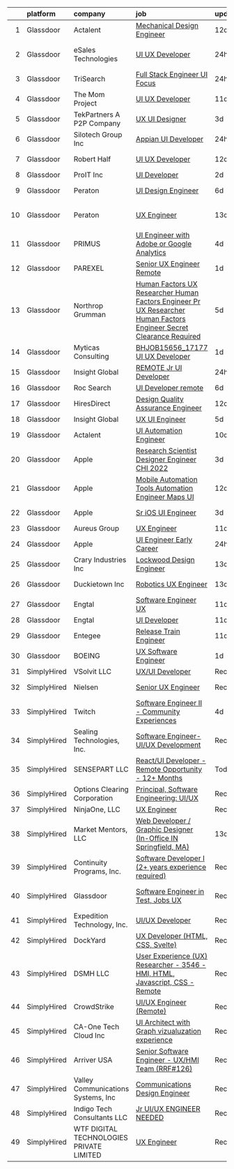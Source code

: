 

|    | platform    | company                                  | job                                                                                                                                                                                                                                                                                                                                                                                                                                                                                                                                                                                                                                                                                                                                                                                                                                                                                                                                                                                                                                                                                                                                                                                                                                                                                                                                                                                                                                                                                                                                                          | update_time   | location                 |
|---:|:------------|:-----------------------------------------|:-------------------------------------------------------------------------------------------------------------------------------------------------------------------------------------------------------------------------------------------------------------------------------------------------------------------------------------------------------------------------------------------------------------------------------------------------------------------------------------------------------------------------------------------------------------------------------------------------------------------------------------------------------------------------------------------------------------------------------------------------------------------------------------------------------------------------------------------------------------------------------------------------------------------------------------------------------------------------------------------------------------------------------------------------------------------------------------------------------------------------------------------------------------------------------------------------------------------------------------------------------------------------------------------------------------------------------------------------------------------------------------------------------------------------------------------------------------------------------------------------------------------------------------------------------------|:--------------|:-------------------------|
|  1 | Glassdoor   | Actalent                                 | [Mechanical Design Engineer](https://www.glassdoor.com/partner/jobListing.htm?pos=115&ao=1110586&s=58&guid=000001813ceebae182552dcd31e56274&src=GD_JOB_AD&t=SR&vt=w&ea=1&cs=1_8f49d00b&cb=1654584687738&jobListingId=1007893278597&cpc=6FC5BA77C9A4CD78&jrtk=3-0-1g4uetep53c4t001-1g4uetepihaq4800-3f10e77be3902be3--6NYlbfkN0ChYVx_I3yfZ_JDY3EFoivtqvi_stwnZ_kRt8Dowt_l_d1ydueao4NE-oUleRJ4yhip-w0ks0ZUhZrsvePsfCOh4CZeP65SiQueu1TEU1o0TmFGrH4_rlG5p_n1r_Y1IPkrBJ5Y2j4fzzBYuQGLDJQeo34j64GhkFql2GwYndhWhk57sGnvFAajH3BdGkX0iq0HzasO4fIXsiVwF9L3g5Sag-t-WQOK5bmNfp6GlxA5At8_0IxgCi_1v9HjpGnxBfkFd-960CqVItZo3ftNH41IYz068C3AyfDv0dwy2mKg23DKoEJ_o6zznJnqXdORxuy_QuZRbAPImT3gi7bNIYn4dbY4eWm3Pdlm6BWG_Kn0eU7jsy_tcA7HAVxpdeAWO1kDZzTusnBfrQ6tHJ7EFJ2G0ghYPAc2FH73RV4S2U68LusVJXRu5GiP2S5Kxj8PLnhSR-gWi9-WHQqGGb1FgMJahUaAZNZQCR8Q0e-FUhj4opa3DpzyFjpSZxqOw-X3MXAGb4MBaxLmTeauA98e81Fu9WfcU__g-iGkypmLpQhm7d0ClCcShlP86rgwpkRbUmbtZ7dl1XxLBzM6cS_03Lu02rzXZwl6sSqTDIEG8gxMkDRXwT7iMhLwPhHgjvrNZT02piOy6AalIByoWNnj8BuLpfnidEXFQXHsuYB-3GcgIn0sflphZ58imys1KJx2Wt2LDlJrrk1OhWmg4DOIIDgu_F_I1M3BY8bSxrpaZWhfaqZjOVeAZ_nUjK-JRzvAssjnMuX8nnC8sKYBVoqvWr3v6OcSxxkckxcp3s3pngPBffdJrxm6tEKPVfdnfpql1bFMe23zdPy-aYKZRCjpx6jSJMFGAuEKYuZfkkEIKXOJ5dxx6Dt59jlfmOEcC-DYKMF-Stnwi1DkwNbl90ta4E6gJQqAVg7c_hECyzNfuXJ8OOoxv6wD7e8mgA9HknvjB0CJigHVAGG5ZMPyMGb06c676PeOPcMklUc%3D)                                                                                                                                                                                          | 12d           | Arvada, CO               |
|  2 | Glassdoor   | eSales Technologies                      | [UI   UX Developer](https://www.glassdoor.com/partner/jobListing.htm?pos=126&ao=1136043&s=58&guid=000001813ceebae182552dcd31e56274&src=GD_JOB_AD&t=SR&vt=w&cs=1_4c957ec1&cb=1654584687740&jobListingId=1007921078443&jrtk=3-0-1g4uetep53c4t001-1g4uetepihaq4800-199e148b2b22089e-)                                                                                                                                                                                                                                                                                                                                                                                                                                                                                                                                                                                                                                                                                                                                                                                                                                                                                                                                                                                                                                                                                                                                                                                                                                                                           | 24h           | West Babylon, NY         |
|  3 | Glassdoor   | TriSearch                                | [Full Stack Engineer UI Focus](https://www.glassdoor.com/partner/jobListing.htm?pos=117&ao=1110586&s=58&guid=000001813ceebae182552dcd31e56274&src=GD_JOB_AD&t=SR&vt=w&ea=1&cs=1_05de4006&cb=1654584687739&jobListingId=1007920946132&cpc=B076152010A3B66C&jrtk=3-0-1g4uetep53c4t001-1g4uetepihaq4800-08ab6f65b9edd5e1--6NYlbfkN0DJ41dufiW9-_d3VmOZHcpuez4e0Bu4X9T9KlT8_BkKDTCpIQbqk84Vut8YIlTyJcO8Cmwm7bSDlcUohn_HUGxm78kTuw6Mgcf4GibuEiEbg-v6XGgkcZU3dsQm0N1Tn5_MZ-Zgg35P18-ZIOoDr16b1NweHI1J4e-qzJckstFdHns32_8iyphje82oNka7-M6N6_W4ToFxIE4VdZrwl3R29DVY488gRHxJN4tMtBEndr1f7gG_H40JaJcO0XZizFybHrKXT9KOrKWqs1S3cs_XnnNZTk4ULJD9slGStgr5JgRYegpH8CLdxC73diltUUhBWaGyqpbo21HmfgwW9ttoYPhZnQyMC6-E7mtOw9vYB7dEg0QQOT47SBEeVx5bsiRP_X4tYCJG2YJFN8InnmtTZRIMvqy-SB5pLaA13Fm7x_IoeP8Z_AieJU960nF2FvaaYsVgyWEJr1owWo0diYnRXUohGvmF8RxTM4ES1DN7E97yTM87Bl1KQDuIDASZSJf6kDB5h0ibu1lHLi6_Suap)                                                                                                                                                                                                                                                                                                                                                                                                                                                                                                                                                                                                                                                                      | 24h           | Denver, CO               |
|  4 | Glassdoor   | The Mom Project                          | [UI UX Developer](https://www.glassdoor.com/partner/jobListing.htm?pos=121&ao=1110586&s=58&guid=000001813ceebae182552dcd31e56274&src=GD_JOB_AD&t=SR&vt=w&cs=1_4126abe3&cb=1654584687739&jobListingId=1007896400746&cpc=C4A69CCDBB3B9599&jrtk=3-0-1g4uetep53c4t001-1g4uetepihaq4800-11338660236dc7e5--6NYlbfkN0BDp_epf89aHDQhKpPegNJQ_ldQpEFZQsM9OcONMGxWx6pU56EKHF58QjVdAUvn2gU_Aj6odxKroJTXHQxb97KH7onjt_WMSCm8TWkvBYGXbyKwjKosRWFNe_YSlC9dY90370d8TJA6vOYh8p1K9ASuqmO8XaeRIHVJeaFeWXCNqsWLa9ng02GeNdm2QEFVn9U1CAZzgtS1dM2QV7Xf9kyHFGnF0i9f8B5cNrpL_-aA5xU89UXWIfQkttKVzERoq4KWUd7xoB7yI2Lkoje1N3MqujH6OgWNLCDle5TKyosXUocJ3Uj00CBa4oI720nkou1IOUyI4oRuPcNQVqzQBVm4N0zkywlF7rme7wQc0I-FQj29ZAL4nLDnsyfQDOEpCnGxAxu0YY1ccHM8W8d2UCMD-FFzut-vK_MXpVoZ7J2FifXhys1GMHK2qwU0jCsnKMYn50JmgNVjHRxCyGbn-wOTOa6Z7HgA_pIcSQLuTNgAukCc8nVnW_leAo2Br97xnYAEGCb_Oj_cvJffoSxFhjCXjZNhUaeksOGM_3PdjgawaG8My_eudCZ9p4w4Vc_Ca5l6-HWTa63Szg%3D%3D)                                                                                                                                                                                                                                                                                                                                                                                                                                                                                                                                                                                                                            | 11d           | Remote                   |
|  5 | Glassdoor   | TekPartners  A P2P Company               | [UX UI Designer](https://www.glassdoor.com/partner/jobListing.htm?pos=109&ao=1110586&s=58&guid=000001813ceebae182552dcd31e56274&src=GD_JOB_AD&t=SR&vt=w&cs=1_263bab2f&cb=1654584687735&jobListingId=1007917387345&cpc=7AD1D84939BBEEF3&jrtk=3-0-1g4uetep53c4t001-1g4uetepihaq4800-5900d4b2a45e79d8--6NYlbfkN0CHpOIvs3qZo8sagDiUAvu-_P6y0GixwKP-GGMf9GPFgSJVyD2MhSflgp2YKPjroEHugL0ANVkUiQgqoEF5-FFLUFQT8EqKeA69jM5czud--cfETZ2KhmwfdDuCSW98qTv4X_SZAvTrC6o-xZUA1cJZslds-olGqH3W2sgENjSW6Ycx8QfNjCawh1zahOzLyToWDbvB0cbJguiz5Da-Toc1VTNyp9fByntHg8awrlStJJjAMBm6dlrU9VsinoquwkX23_tSyFEW1gyG8SqbWHdoII3NnI2XUKzo026HhB4ZP3NQAeBpovkr5M1qkEhLT07xZtAoA5PfdCDbmB9mE-NTTJdsUbNYNn2U_elaIyqHojkizduh3naPLiLFOm9THbMDvjedzuS-IMJABEL1jX8YdKqEmhZLE7QUdApD-aVPpfZXrqD0xm6t4wzBxQHm-W872qNymD7nHtIVcenzqhafeFy99PRhkB63XyIJ41M9QscivP0SrhB8qzJWye2WVL-EKWLfb4LBAjiej6mqA6kj55XfFSVA-jDYepbyGQFh_aleDjjh8uwyll8dFMGQkGi0O_XMbQfF1ud4rnPt8Tz9xipQnTmbbYYEjvN7hFIlp0UfMV9MO3DwgC5br1bTR0rDTcAK2A70FuHtccEytJPKn-70_Y91Is7wi3e-zaNDj9JQrWLnfSv_TuvUm6RmJnt4XnRzdBs7RpE_AYE8eD1J-zKLQHTL0NdexBWNVSH16gsGOGajvve7FWrTyu47BZd6Nf6WO0x85tPMOCWD97wsL_Wy4L5y4tSiAHK07kFcE4vTsMdZuhU8qtYN_9HvTxPdEe09HaNZOenm7jnWi_WWkJWCujSV1nEj3J8OghI58EfoDN6MgS73)                                                                                                                                                                                                                                                                                                                         | 3d            | Remote                   |
|  6 | Glassdoor   | Silotech Group  Inc                      | [Appian UI Developer](https://www.glassdoor.com/partner/jobListing.htm?pos=120&ao=1110586&s=58&guid=000001813ceebae182552dcd31e56274&src=GD_JOB_AD&t=SR&vt=w&ea=1&cs=1_7630e613&cb=1654584687739&jobListingId=1007920628483&cpc=C4A69CCDBB3B9599&jrtk=3-0-1g4uetep53c4t001-1g4uetepihaq4800-12138910fe228769--6NYlbfkN0DET-HbMCUEzyKVncAjqPxh0qz--CgcFJRZoUTX7vJyDjIGmNAhoTzeKj--rNH7QUmSGFTCoduuKi_aghexpJMy93hviTTjdVKqD7J62C98FwmvJkCAsgxBIp3mUYQBcOuVaYON6Kxb6PJOvSzBo_9MLn8WxLHQ2eWpdPlojhTruShhWR7h90edZK6s_ZdkvJfOPmM9XCE-_K59tjEkHUK8ngUhOyQPHaU63wvVy2hOT98i0ApDMI_aazPPpUHd44m92YITcEGGRGY4S9MU7TU4bPyamP_9PrQm9kYsOVrH7SPwRhJ4aOI6VaUp_bzZuBzMthl7dymlkkgsohivTViAyyDZepT7JYlCpRz4pN5gxEqkXM8Wczq3Iq9hLermP2aFN7PD0vx1jP84HI73m0me3tgJ5M265pBq65Rh8UVDl09ds6fawk7M7jn4HsGw47s0twX0C3RyxEuIwNKWtNiK7v2GvYvnN8dKMVxp5gDrpY1SpiW10NFJ7KvRDV3KbmH16GAHDVhWNw%3D%3D)                                                                                                                                                                                                                                                                                                                                                                                                                                                                                                                                                                                                                                                                                   | 24h           | Remote                   |
|  7 | Glassdoor   | Robert Half                              | [UI UX Developer](https://www.glassdoor.com/partner/jobListing.htm?pos=114&ao=1110586&s=58&guid=000001813ceebae182552dcd31e56274&src=GD_JOB_AD&t=SR&vt=w&ea=1&cs=1_800cc9f2&cb=1654584687738&jobListingId=1007892664585&cpc=1CBFC3E34E2A31FF&jrtk=3-0-1g4uetep53c4t001-1g4uetepihaq4800-1b4c906938126c54--6NYlbfkN0CpzDdaQkua3np5pkmj49lKioZwmwxQ-yx5plwbYmV_Myd9UjLXQ329EA9Fdv3ho_O8BjUz6LQzIeIJUtIjZSvFXuo5zEbH1Pg3RN6v_s9ofXxvBlsTRsm32tw5ldt7MR0vLevXn0XnUxBdopqEeC6cntFuzYOm_Fas-lUHhCdTg9mYIyfIHQNS7kjKGHCdEQMhsfHNHUqmqqHDI8Nk2kp6WAnrJJkjZBXOPXT2zRBskJ9LxY-NCpdkwoQA89vm1El6a__u1LIufxidM7Y05duA_s3bACfJV-446ZCuzczWAxxdujtzhp8MuTz0HsybyflMMAcTMqhTARdk8CC_foji4DOeJKZSSUb3L560hui7CLq1093QAwvErvd___7tUzq-tZ-Z0fP8ocqN3_rYJXS_9RvTdAFe7saLk731Rz1L-Y8i-mhQR4rzkiu5aMHKsRSVXJ__3TVxqc-ycpQX-tuHZnOCt0AH5YSTYL8GWVNRqY7mekbEQpTOEVzv4xp8o7Z4aqf3sfGKZj7oAwt_EmKqmTXDM9qwdXE25VgUcW-kim8dF42rmcaE)                                                                                                                                                                                                                                                                                                                                                                                                                                                                                                                                                                                                                                                   | 12d           | Palm Harbor, FL          |
|  8 | Glassdoor   | ProIT Inc                                | [UI Developer](https://www.glassdoor.com/partner/jobListing.htm?pos=124&ao=1110586&s=58&guid=000001813ceebae182552dcd31e56274&src=GD_JOB_AD&t=SR&vt=w&ea=1&cs=1_b7af0e83&cb=1654584687740&jobListingId=1007918180912&cpc=3BA4CE39D5B5DEF5&jrtk=3-0-1g4uetep53c4t001-1g4uetepihaq4800-42e4d80b509b72e2--6NYlbfkN0Dvvu0k5orVndX-pVX5gIAbfUD850mwj9cGy3MpbCSoBF1xFN5CVVdw9ptRQJVgDZTW_iI4auu_weK976ku_6f9CiBqhQo-yIqDRCRPwh6edcTtCOKp_SMtLEaize-BmsN8XlpwHywAC-EXJ8mf9NKjUCmzuHDfl5IBf0zLNOnT7Il5u_IvGbokS93wmAP1fL8309iDsJRrx3BTc5euE_S9oQA0VdUBpdNYNSmZXXfXukORws2k8h4REDnb5vVE-obiF5Hs22uwJDA9EXVLAZOHNGN16R-4PrLrl1n_Om3vr8vy0WPGMQsHGA1VmY_ZtBEGYqrzyByaBOj_aQdCBpIYQWmwgV2ew8KZuIQz9uADGzGKy1QRU-a9YBNmmgzMcfdgEj1yCAJ9eJa0mS23xulke0FG6mE6HJAr6LsTC7108hRAZYypk05Ih1rRGomw2vEG4Q6TnUVK9xGUQuT0ZNLLnOqkI-QTrj6jAbgFGPt9I8Vy1DxUqDsG)                                                                                                                                                                                                                                                                                                                                                                                                                                                                                                                                                                                                                                                                                                                      | 2d            | Remote                   |
|  9 | Glassdoor   | Peraton                                  | [UI Design Engineer](https://www.glassdoor.com/partner/jobListing.htm?pos=108&ao=1110586&s=58&guid=000001813ceebae182552dcd31e56274&src=GD_JOB_AD&t=SR&vt=w&cs=1_f7a10954&cb=1654584687735&jobListingId=1007908040616&cpc=217C45A42544DB93&jrtk=3-0-1g4uetep53c4t001-1g4uetepihaq4800-58ef5cf6f669573b--6NYlbfkN0Cx7R8OmodZU4Ze4hnUhR0Myw3_voyDLMHXumN7ynSuTrXceT3foN28OOGtcbbQ_74VxahBkURUwvgY0T_lQpTHmbZdizHVjKpUxQ5PlxHa4G5W4py6IGwGXdeUIhYylfc0l_WqmsBf0ytiEd9rWpIkcqibTjicyOKG0by4Qwrgu4Jmg_wWVCD2Tdq9cq9ZREu0TzzzPmhurkCS90soJzZey_VqoQTpUxdmY8KUW763spr9kKBDWGrZNOMBylRHtiIoF1RE0piCDBqO4JFpiQSWagKJmuxmaVVAV_XXhoeLR-0lQ44mZGKqWKtJParR82L-C47PaBVh_b8Ct7Xet2Db84uA-6K93mM925aya5xeYBqnTBNuGPG-1ec-Ok2_X-lKydFbvcOomIEwUUtg471a6uPvef_Ltr7-XzXA5_1seoreAQOY1-gjkbc8JcQQafNHmFE6bGddWu6DtaHgn7Vuf3R30S3IBXrT2s2aYrFqDhb3pHumMJ_rBfDRbA5xOkhycAaNARnh1F47tp1iVpT6QhX7-5FOrmRRqZpuvqvPKfiynMQKwUU90olWJlsefFQyPz5I7wxkWV4HkeRel2ouz8AIL7Fn_iy4Nj6x-gHrLQpAmMRgU3dfIIff_lEkGSpuS6QqWEo0l9lFQriTyYd-bbGFdJlONN78VkLI4qUrJu3AyQnGZ1nXJdpUSibSQJ5dYrxCJs2bSp4SSzxtj3qop-UXIoCgoAYSdoTzv4_Nds2xhUsYzANkrgf9LQzxiYQcFdhemjCxm22Dt6Ot93j0uTmaHqLXohACUqlG2YtnYJZjGbI5crlthKPwB4dmG6H6Xjp9vO5ShoqHK1MKkYT6lL7T1NFrMbzq-sSYSEU-dc-F0mK56OZfwVow2Pi0m3tbWhJWErFAEuLXi5GsRyaARpKIUq6EJZMFpCnG2SSzVnkmi53bjhls8mVulpMn7xtEbflH_YeFM1p38yZZ2DTU9gMptaN2QZTdvrmNyZ32ffWuGiBhQydGdriDzDJuKUd2VDG6BYPls2VFNCPbn2OrHAlZjoedqT-OHH12wAIfmVHiCVWxEeRl5NdwrSQ3-Cn7O1d9q8pstklODnP5tAjGlRbqJ2NjzuY%3D)                                                                       | 6d            | Chantilly, VA            |
| 10 | Glassdoor   | Peraton                                  | [UX Engineer](https://www.glassdoor.com/partner/jobListing.htm?pos=105&ao=1110586&s=58&guid=000001813ceebae182552dcd31e56274&src=GD_JOB_AD&t=SR&vt=w&cs=1_6f0dd4af&cb=1654584687734&jobListingId=1007890723393&cpc=42BEC95245890617&jrtk=3-0-1g4uetep53c4t001-1g4uetepihaq4800-23fcaba030f77565--6NYlbfkN0Cx7R8OmodZU4Ze4hnUhR0Myw3_voyDLMHXumN7ynSuTrXceT3foN28OOGtcbbQ_74ODhSfwXe6eH8GXX8rjNUYwgZ3QRaaGDM5nf6nZyZ3rrjCJQnF26jD05UVtNang_5WhAO3rejQu_9OJDC0vWifnHP3NKTC_4uZ0BgB4JVHyITwfGRUUQGeAEnY8f1UxpsAVRq3gUs0hj9Vx2mRfBvtrV67CXaz6HbwSMEWfN0QIOB40uJyY_H8hRAuu28ab2E9kZgTRFNrzFvoyynLfN2rfsT86cp8aNb6WOK0F6jTZWhlhYfozq7ovYnDKdbdQnIpzHxXg0d64jla5-NROQzjJwUNmDWGDCKlAi8Q5TXMTM0UuIivky8nzR0XUi9ZLymjuKUNlBFdGFON4w-tLyGfSJ04tdiSJjybAfoe265j9nPK40zM8M0YK068kAGAvYAUN1QbkUATicMfAVbAYRQ_L3Uh1mr3tN-u2fE93SeZWlZgcbzaT1BlHT7bRmj8s6_7YA_1qdc-34GyRVo-3FqTlpX1q8vev33lW88yLM-QKSvO2HV2lnysanyhokqiL3pm94CG4nnQMOqVgyT4K7LBte6KUcuvdEP6--ZsbxHffCLqvrNCfX_51fk5Yie5KI7Y-e_7nQoH6-JsgYKUO72fVF5DZCW3Df5jyIN0_1Wb001agB7YtthjZOOt0h8L66ZeCpVFmRcFoS0ZjdCCPtjmBKdej_eYod2hJOwPwTsuOaBejR4tEWUpOTYPO6Afgwc4iL0CDCKmMW-NBU54iuhbawUV8Kpd5EhgLBJUMET1cXxaWXvQ5BvwWG_ejroNbsg7y_eMZOH4hn8fVOBBAM57D1l6lQdMLuTTtj5R2apU_FnEem5QpLn4sxS7UuHJQV3KVEA2poN6bVbUJWkY5XiUQZadcCMiiy2xT3Yf0E7LAis8h90F1Ds6K-Q0jSzxdLwiBAZ0xIkQFVPPn4Uk_-6nDP2NOsEZCwTcQM-bGB6pBpokNFXYg2nhSeevQzLlRvENK67vymXGyAr_f-i44glxnndzKfWh_b0_JSHUX49ADPxzizYdttryVqpfBEv3ocaiE1aDZnfrx96e4BoIRqDs)                                                                                            | 13d           | Annapolis Junction, MD   |
| 11 | Glassdoor   | PRIMUS                                   | [UI Engineer with Adobe or Google Analytics](https://www.glassdoor.com/partner/jobListing.htm?pos=130&ao=1136043&s=58&guid=000001813ceebae182552dcd31e56274&src=GD_JOB_AD&t=SR&vt=w&ea=1&cs=1_f20ea770&cb=1654584687740&jobListingId=1007914371870&jrtk=3-0-1g4uetep53c4t001-1g4uetepihaq4800-8529e7195e20ecad-)                                                                                                                                                                                                                                                                                                                                                                                                                                                                                                                                                                                                                                                                                                                                                                                                                                                                                                                                                                                                                                                                                                                                                                                                                                             | 4d            | Remote                   |
| 12 | Glassdoor   | PAREXEL                                  | [Senior UX Engineer   Remote](https://www.glassdoor.com/partner/jobListing.htm?pos=106&ao=1110586&s=58&guid=000001813ceebae182552dcd31e56274&src=GD_JOB_AD&t=SR&vt=w&cs=1_14f152ae&cb=1654584687735&jobListingId=1007919465971&cpc=F17331D9BECC482A&jrtk=3-0-1g4uetep53c4t001-1g4uetepihaq4800-bf9cb39916a62a7d--6NYlbfkN0Awiy0szp24tPN-CLKKoEcPPgeke7kxOMr2z-MVaD2GkpP576WiTWgsdVyZZB-hBKl_CQ5PbH4alTW_AC2y-rKGYvPB3atxPvnIgsrus5GBzav-ylRgoTBCpkrtgY9r6JtSe6kBfpOAzI7qftVVW0aUVcsm38aoKNyGsEhNRUeeJDdsfgB-_CopPTW574Z7lETc5hiyMjBqwGiPdguAoITZQohED9s5IlF1kXp_xXN1fcgm-XNOgHfK0JUdn0odEBsVYS-SFRRFZZKd6TUGygvfmz86o1RamoLXyTgmibu4BMkFSZDg0dUip3FvhyXzvDLc2cKYHMnG3M_f9nUQbbxVFqBOO015DlB6yc2ye_JCP_lNX9rkihZ45R_p_RssAounPTu_Jd0TCwi5FL04WBQHnXAYn87FPA35nxvIcwTnGVF5qkA3v6Iz)                                                                                                                                                                                                                                                                                                                                                                                                                                                                                                                                                                                                                                                                                                                                                                            | 1d            | Chugiak, AK              |
| 13 | Glassdoor   | Northrop Grumman                         | [Human Factors UX Researcher Human Factors Engineer Pr  UX Researcher  Human Factors Engineer   Secret Clearance Required](https://www.glassdoor.com/partner/jobListing.htm?pos=102&ao=1110586&s=58&guid=000001813ceebae182552dcd31e56274&src=GD_JOB_AD&t=SR&vt=w&cs=1_27048260&cb=1654584687734&jobListingId=1007910459379&cpc=663B5FE45D73772E&jrtk=3-0-1g4uetep53c4t001-1g4uetepihaq4800-fb156862a9ddd014--6NYlbfkN0DPf8Tf_oakpB62WadId2dzQiWExtALTi0lpCM--zHBL1trAzPQuAwgyDf_-NiZch3m1iJi7LpIygOMpLvRxCFjoKaVcCcDDTQj2gWHZHRFIMfPwGnzTYIC2nknnCN-0BMrUsbz-8PyB9AUJLFDHGE81iP5Umhi1OjcsuBjGaU2WHckf6niFYrVLNkWPP5_kdlieWVk7-AnwGW0HGK__eovtsuzIiMqe1weiVbftrDb_FLwtcQA5uSmEW4z7D6EQvT6YRtzpFDL1NkGlGJlnBCUoGIg8lDrb4Qk67iSB3f-EPZr_Q9GbDUcNAE7GwNzyTHhhLY5Ng7-wj7ADtjjKK_BYjh2xbu9PehRYlbcrJeTtJknEcFxifQWtQ8hnHZCngZYG1imlDu-rkVkgyPyS652i6d_-kZY2DwaIOioAye5HSdqhqudJQs6cHo1cDh7JDpVdb5t_SbFlxurI3N5deGqbd2kLKuSqf95KDunZv_XBea5lnIGbDwqXw3dkZZs5qw5T8527ot98_jArNIoCDWPfalR9JbmrIxFnyj4Fw-Lbo3MSuuq0kRMezA4HLIeMYDqgNYpDasCpN_I78Gto9xSfJ0_tu1gmfeUgnUoArDSnBKRALkSIPXr8w-_MfqifKpR272yrMvqTK0HGD8Foy1MZlANaoCD2Ni0MSqlcHkV1OYIDrK1mWiW9b_BwOTOvb8xQeTJqeAWHByPshAg_LenMdzE2aNzy389ImWSurwA-oIHMPJUcsGyUBQgVoECMeYAR92Oyd0aaEi5FA7EUrCis1DuSaVXPB9Takih0EW_Y9dp5y8kr_EZ8aYoo1lnl1OpBPKzL0pPHxER-gfWi7He97jVcbXGVOglNMq7gwkiHVEpggGq5UKGcvDI0VqeFhfJLZVuZU1tOeHLExq99fs4XDBa9IocFLp4ElJenhnUbBSaydkcrFKP1ziZMSaag0Lnp8_jK0WojIaAMgLutKPRhEfVq3a2V7pTpR8c1aE399HESdt44BeSuYdgghM11bzYrDtZ6GvJHhpEMkA2qPACpP1P19lP7Mb9JP4-9CNpfgEuxq_Ik9x0yNvT2xOo6zU%3D) | 5d            | Colorado Springs, CO     |
| 14 | Glassdoor   | Myticas Consulting                       | [BHJOB15656_17177   UI   UX Developer](https://www.glassdoor.com/partner/jobListing.htm?pos=127&ao=1136043&s=58&guid=000001813ceebae182552dcd31e56274&src=GD_JOB_AD&t=SR&vt=w&cs=1_8ec550ce&cb=1654584687740&jobListingId=1007919882422&jrtk=3-0-1g4uetep53c4t001-1g4uetepihaq4800-c536b76d14b8d8d9-)                                                                                                                                                                                                                                                                                                                                                                                                                                                                                                                                                                                                                                                                                                                                                                                                                                                                                                                                                                                                                                                                                                                                                                                                                                                        | 1d            | Illinois                 |
| 15 | Glassdoor   | Insight Global                           | [REMOTE Jr  UI Developer](https://www.glassdoor.com/partner/jobListing.htm?pos=119&ao=1110586&s=58&guid=000001813ceebae182552dcd31e56274&src=GD_JOB_AD&t=SR&vt=w&cs=1_557bcddf&cb=1654584687739&jobListingId=1007921982476&cpc=FA84DF7EA1EC2398&jrtk=3-0-1g4uetep53c4t001-1g4uetepihaq4800-eea82c709fee7a8f--6NYlbfkN0BKkHZu3wF05EeDimN_p6sYpKCMArvwa95YdH7UpkaBCqc7l59ErwqcBcgQZCUm6hizlGDZogJ6-Q-ZqzlmmXqPbRAxkHe8dYxceM7XLH3fJlC_23ii710Acxjojop-D83v7I3bPpYOHWXRD6Ztx2ERo5gUX5GYzaBndjxRiBbXPSAPV3MWFni4a9moQaU0SP5IrX7kz4cEmrsKZ5Jw5AK6RvoLF6hyOc9khLiByC4iMK9--5gQJrmOlzS_d5o5eYdvuSLqYOCWHf78Ck8wtRXpKTEBbU-WYy_QRI_OWZft-JjJn2bo2SnUQPt67t5le8RIjFC66Fw__dRgnCQhKf96V9buTGYiQvX8-5S_Ns1eRqd-cymMfMGTQw-ysLmRvb7j1mcPz4C4nCH9M-D2qFLZTEfe7mtOD8sekVxo1cgTAm2KtY-BWvoFckqjsWaPjjfjf0QLnxV1DF3MT9CvsNSo_Cu4_W7Md1VIrGBGaewhdudLfn6ZNDzX)                                                                                                                                                                                                                                                                                                                                                                                                                                                                                                                                                                                                                                                                                                                | 24h           | Alexandria, VA           |
| 16 | Glassdoor   | Roc Search                               | [UI Developer  remote ](https://www.glassdoor.com/partner/jobListing.htm?pos=122&ao=1110586&s=58&guid=000001813ceebae182552dcd31e56274&src=GD_JOB_AD&t=SR&vt=w&ea=1&cs=1_1b28e6ff&cb=1654584687740&jobListingId=1007906412335&cpc=8795CF9063CD573D&jrtk=3-0-1g4uetep53c4t001-1g4uetepihaq4800-185c15a5600931cb--6NYlbfkN0CMHfdvImXyhvk82aHanYmk_omNMXOkHedsHncAw9pogZQ8McdVG3ZgtV6D129IFYgFvUfXVCOTcrp9FaRI6TptE167UXEGm9zF7tnfEMB6h9_5TeyXPvBDP_KFpB78VvLDLSBxB8A_7JEqJysISLara1G0QBpXbSGItDUIZChPocjvB_h8MHQui9pYU4dZtoRaFb7et-6RGsEsWcEgEx8Epof_wtRx-MU7qODdt1oDYrDY5IWkvlk01GvKw2moKBpfnZTxXSBKE38r4WwoNY8EAgHM1kb0bnpbHHYRPLqvumnKBnbByTtoZhG2Jk8nhCtpLy7HdKzGdunzfFnlPds3wkAGSDzleczNmqiOAIZPuTR_XjdZ9g7euwH9WItrctnwlLsgaI5yJFKXJdPpyy37Sltmlg4G11Ba2KDEYtzrTY14CWNaOyAxoUUWjzz-RTdXnUV-en5EeOY_v6pnV1-kIEW_-ANH0FbX_PsVBwA6PqJi74-u_5iAv7px9QEsjRo%3D)                                                                                                                                                                                                                                                                                                                                                                                                                                                                                                                                                                                                                                                                                               | 6d            | Remote                   |
| 17 | Glassdoor   | HiresDirect                              | [Design Quality Assurance Engineer](https://www.glassdoor.com/partner/jobListing.htm?pos=125&ao=1136043&s=58&guid=000001813ceebae182552dcd31e56274&src=GD_JOB_AD&t=SR&vt=w&ea=1&cs=1_c29f7661&cb=1654584687740&jobListingId=1007893013336&jrtk=3-0-1g4uetep53c4t001-1g4uetepihaq4800-dca4950b84d17749-)                                                                                                                                                                                                                                                                                                                                                                                                                                                                                                                                                                                                                                                                                                                                                                                                                                                                                                                                                                                                                                                                                                                                                                                                                                                      | 12d           | Remote                   |
| 18 | Glassdoor   | Insight Global                           | [UX UI Engineer](https://www.glassdoor.com/partner/jobListing.htm?pos=113&ao=1110586&s=58&guid=000001813ceebae182552dcd31e56274&src=GD_JOB_AD&t=SR&vt=w&ea=1&cs=1_250ab802&cb=1654584687738&jobListingId=1007910244770&cpc=654405A9B1E0A9F5&jrtk=3-0-1g4uetep53c4t001-1g4uetepihaq4800-afed4282e819902b--6NYlbfkN0BKkHZu3wF05EeDimN_p6sYpKCMArvwa95YdH7UpkaBCi52Bcb3JNt3QpXU1JGZrLTy642Z8new5ghnGc6JhbwAy3wuykZPgjfusX9rIC8pPltd09bKgrKX1vpPYP_8idp-qZQRLTSYYBFxoIqmKWN9OX4KCaEp2vMOlGfLX4-MRrZtNYM0XU_YTOJnIEOkXsNB2WJJwH23vSf6e8NvQV80n4CiMF6SJ_S2ZfKhMCOUYx7tldJslBOBPFfwcL9aGDFUJsxSCqmbaHvbbLCz_kIsTZ__O9s1Vfe8seZ8F3KLM8pIQnqEoUVEwZ3o-dNoIu-Ms364YPvV1LXhWojLM2JYxrLpDxTGnysN1gqtZSkxm7aolH92v-_jQP7e97bsdCelm9B5NMym213WaVMMi7HgwV4TWVkiv9mSTNMzvglZ93RcGlevownxm5769vsE-lo66kzf-8Flu4sXOg2KIRp3f5D_Nn6fnvaJRh0x9e25G6NZ3UsgEtCs6iK-jTrjTLM%3D)                                                                                                                                                                                                                                                                                                                                                                                                                                                                                                                                                                                                                                                                                                      | 5d            | Remote                   |
| 19 | Glassdoor   | Actalent                                 | [UI Automation Engineer](https://www.glassdoor.com/partner/jobListing.htm?pos=116&ao=1110586&s=58&guid=000001813ceebae182552dcd31e56274&src=GD_JOB_AD&t=SR&vt=w&ea=1&cs=1_44674b1a&cb=1654584687739&jobListingId=1007897333408&cpc=FD1C1DA32C38CFA7&jrtk=3-0-1g4uetep53c4t001-1g4uetepihaq4800-9126ced85372f8e3--6NYlbfkN0ChYVx_I3yfZ_JDY3EFoivtqvi_stwnZ_kRt8Dowt_l_d1ydueao4NE-oUleRJ4yhge63Q-DlE3xd0Nu1IFNQs68dcuEYGpxHXDW6Kkf1aepPdLusoWYWAbzdfigRgbsFBvoMXuVJZ3DweTAClgitUdYrDlZ6g-vNEyAyZlGVPWW3tNkEUdCIcvcn4LeVWnmQgQdf3cL6_ApijQseFOD1M_qeDm4llIyn9H0cRBRgEekMb4mcbhqjGXGz5TCQ9y50xPQqZa4Z707q4e7dDVyNXpzQtNt95MgveIU-XbIS6K3L_2F-25_fDxLFFz_KcjtBx1kFAAB8E4tYUENQskt4zjAVfNIwy17FkofGXBb4jYZTSozbxzk9FPYpd0mED7585K4px9rRDwenDuBYsRgJdVytLFybZWktwxYwq6OYN3hu5JPyKriXuMl3Km4-s5sLyvXAsTqok0iaUhZRR93Uu5a3x1NlGdrIDx1k1iUcgA5oPVTugsLY-ixhE4-A31QVYwz_eyUxiwGUIR8AbBWMtvRvK0Jfoffi1vq0eoROQHg40RbJ4h9J2M4PYWNyIQf1t5vZmNT3gHExPrrXgbNKsCnP6476eprOabQvQzVtQQqc-pvNIjSV81YUvjmN-00wiGLHxln58Prv-dAZx6urRK802wtZRhIsMutg2oD6j3rtvKUJ5U0vlTSH51pQr8zAqHRCH4TL7ai12gps1vCAOQefMEzSMzbbExjfi4DxJNVdNNEII2Zrlbw2z5RINZM1_6zartCvCDbNUjZsI0G-S_DjMMITwFUILmln4JpNCTkLdz3rCNI4k5VTFYwqDBASMTfj3Iktbm-T0kHO3wTOuizWlL22MOAXOb7iBSQ_ScHWtzieB0Lagp001plkgJ9JUer-Ru0Dpa_ogJvJl6rKvimVlxRIunxAFbPAJSJ4JC5DvIvJvzo6R54C6MxxubVxto-5IQqvGyozEzMyFDa8_4P26ISqhBha4%3D)                                                                                                                                                                                              | 10d           | Seattle, WA              |
| 20 | Glassdoor   | Apple                                    | [Research Scientist   Designer   Engineer  CHI 2022 ](https://www.glassdoor.com/partner/jobListing.htm?pos=129&ao=1136043&s=58&guid=000001813ceebae182552dcd31e56274&src=GD_JOB_AD&t=SR&vt=w&cs=1_151482dd&cb=1654584687740&jobListingId=1007917363106&jrtk=3-0-1g4uetep53c4t001-1g4uetepihaq4800-d8c2d41b6c02fd4a-)                                                                                                                                                                                                                                                                                                                                                                                                                                                                                                                                                                                                                                                                                                                                                                                                                                                                                                                                                                                                                                                                                                                                                                                                                                         | 3d            | Cupertino, CA            |
| 21 | Glassdoor   | Apple                                    | [Mobile Automation Tools   Automation Engineer   Maps UI](https://www.glassdoor.com/partner/jobListing.htm?pos=112&ao=1110586&s=58&guid=000001813ceebae182552dcd31e56274&src=GD_JOB_AD&t=SR&vt=w&cs=1_cfb593c4&cb=1654584687737&jobListingId=1007891570498&cpc=AC285F3A3ECA6BB0&jrtk=3-0-1g4uetep53c4t001-1g4uetepihaq4800-ed283834f1617ddb--6NYlbfkN0BvKrLyj5gPmtZO9T8euul8TCxuuKNOtzRJOomxnwSEodTz2Bc-sPZl1dBMH13w-jOzhbn6GJEWkCijt01s2Csu_41XKuSRpfcu0gkzTd6Q80Bi4Vm9l4JlXFa6lMQhXKb_axreE9EjsMJho71_CDkdA9sRMgV1q-9EDDT8jD1CjyortUPjvgowbO-g3rVBJGux6MwY6e8wQ_GtpTv7TSK6_gpdC4zpunG-OEf6XQvhu1feoFUGYbN9aPJk18gfOooKWXt1cmKSP4pHWrhR5gVoFnwoUsbZbr9Q1w1Bnjtn0ryKDRNvl-h88VwCmktt9EvAngLkEkzKs08xoaWmtNahvBwEvmakkixQE-fLPJtN6aSLt5qVv7d6QJhmOplEHBoxyb_muiNs942AqAE8ur06D6C261HDWfzs6VmlznWEnmtvnDdytx6Qvr5w2zH2G-NTYD_SeeS49xFO4jGAlRsH9rezA11ZJ0IQhozeXMPlJCQ3w8GS44oUthypYQc5aQbRwFrmEGnaXIXDD6dRiTXBtvlHcDRmtlYqeOLPd9sNuKkcCEz8PNNGcTir6-zb_LXyMNyWwucG6r-rRQ-NnlC2nRHwEJduonh6erf3R6_2e5A_35_B4ex6k-81VXEtGSjfh0OInurEtF-U5kTOAsLdVGIpjDzGUor-gmH_LVQONZ-QBxbwkXjbO8VwB_fj8T_naCR2i7sTtxtmkxnqNXClDIZJz2HG65lcCjFDcwVb8FKO_rfApLdozZD9CRBLmJ7SpUM-TTtE4RQR4CC8JQ7ehKv3RipZwVMQ_1gMBR4AcmbjcXLeKYVdCugGQgUl_k3thsVNNW_KKYJXgJcgOw6w63gsl8aVE-6Q_Bv8LrafOf6XE5EXHEjpjtja3PX0oR8K1fFqmndUiUxX2bdt1rlCobwTQH44ELmACzT68c99P7RXMpe_mDx5Fzvq3Vv9H4zd4r0BE9ZgUilVbO-ptnn--fgrv38i2-Dv3fKlP-jOAQ%3D%3D)                                                                                                                                                    | 12d           | Seattle, WA              |
| 22 | Glassdoor   | Apple                                    | [Sr  iOS UI Engineer](https://www.glassdoor.com/partner/jobListing.htm?pos=111&ao=1110586&s=58&guid=000001813ceebae182552dcd31e56274&src=GD_JOB_AD&t=SR&vt=w&cs=1_2bc0111e&cb=1654584687736&jobListingId=1007917012049&cpc=C4A69CCDBB3B9599&jrtk=3-0-1g4uetep53c4t001-1g4uetepihaq4800-741462bf6d743b13--6NYlbfkN0BvKrLyj5gPmtZO9T8euul8TCxuuKNOtzRJOomxnwSEodTz2Bc-sPZlC5mDe-NOaJjo2lqg1vkfFwLJ_NT36-s3sLog3_QvtoaGqvyW63Y-XIpOp9GWucEqxe9lEWONieDAsIgPY7TJv7XiasjlpepSTyoNFCUHxWFNdSg_CgElk2pFgkgppMkD9cIX--bH_kPR292NKDWInvrNln9tzNQvzcYtWeoctMRa7URbi7WuyL2SrtXjBjy6INaVCG5G5HGKLaz1srQQAXG25z7ulWhPlM8xl_aJf-GNWih-D9Krd8A6sGEDBPdy6vGVNEawdShq0a3ZH6fwbkEK4TOqaCzWpzhC29aQ6RIj-dW5OUWZ50sp4_4Wv2W6-9lKTZQ2c1Pm4BKPPKgMQtMGtjIC1akGwUWkZM9ZnQaPivy3h3WD25vuXVoeIskcqRcDfaZu80XuwuW3mNSw_62PJ6qPhIlhI8GpTS7M53GRCsUbCbo_A_vMK0S62wrfNAndIpfW0fMALYsA3ik3HOpqIGfgO78f9iXBfGYh8BCAT5GTSNKc7YlLqftBp0xIuJCwcBnBsedtjWwlbDxtCfP26F0xa3u2B0uFV5XvwyVp4hA8mn6q5F1ieyk9Itwjqb5U9uyeuoD7X8Yj8Z1bJ4c7N3vTN1GYnKdmqBcs66IDluJZCvRgTtED6grizlYei6KKuG0xOs91pxiY9ZbScbVFhthDMUEfsRCgO9vKQYFrlkWLAYQ8lcZetSEpm3QaTdqz_V7KsPcgidOWSF6QGrs5dRbGfk4GfH1nzoKB1ZNbPQGnp2Y5-kPp0W-6vDcWievOqAh8aASnrmGNq2QsS13aeufYWGBEmhNxdoDNuJiIRGYWm8XovuO0kp4wg24GCDwUGdAQx2gddiqQ0CgEWHIVqdP_-wVo1jsoHvFFYaPIbfCXtlM2o7iTaSJPf3XKOVJXqYTGzTo%3D)                                                                                                                                                                                                                                      | 3d            | San Diego, CA            |
| 23 | Glassdoor   | Aureus Group                             | [UX Engineer](https://www.glassdoor.com/partner/jobListing.htm?pos=103&ao=1110586&s=58&guid=000001813ceebae182552dcd31e56274&src=GD_JOB_AD&t=SR&vt=w&ea=1&cs=1_a2f7bd3b&cb=1654584687735&jobListingId=1007895708043&cpc=235F38378B0CF412&jrtk=3-0-1g4uetep53c4t001-1g4uetepihaq4800-dc61bb9598ed9f87--6NYlbfkN0B5eA6Qw11BI3zueTkb7RvZLDHEiPQEsT3B8y-v11rxzXLX5dtvmTCQ7cQX6x8dWVyde12wMof6_o0xTGtqJBnyZmjdWxQzWytUKan41zjwHW7pUHTIoKAMImQVbZmBKoBTTiW2dCeCkGkfpcc0kugHg0BWFkujwEncWLBgscJVqNLN7LeBmB_ujENFljFVI3CvxGsE03DOixALV8lQwYIyWZ4Z_-AEgSqO9ODJSy_n8qcDZ6iKG3yiV86GaQES6ZxjHLRNv7RtqMmXKHsiDTZlwOKW9Qyqy0LVBGfAVOojcYEvl3fekWPGmkCL-jgxmt1zd-BPMvddQ6D2TuC-BliMNDxoEVoWehJjU6Z2LMkzWocE9-AOhKxR9Ugb1gQheu_ryWXG-Efanu5moQuOWy_ABsaqBVcq2Kmqbbb4l9ioFNGPsPEjteOPuyyiKK6sKWqbUIpv-wg-eQbge-rsRNg5MOY2jzdnFueH7Z--YL1FgTlpSZQoD8Rx3VYfoCeygxkv8sI7KtcgtW78tJRxrfnWlfXk23mQxydO9LphCdlJsQ%3D%3D)                                                                                                                                                                                                                                                                                                                                                                                                                                                                                                                                                                                                                                                           | 11d           | Omaha, NE                |
| 24 | Glassdoor   | Apple                                    | [UI Engineer  Early Career ](https://www.glassdoor.com/partner/jobListing.htm?pos=107&ao=1110586&s=58&guid=000001813ceebae182552dcd31e56274&src=GD_JOB_AD&t=SR&vt=w&cs=1_c97fd4b9&cb=1654584687735&jobListingId=1007920183732&cpc=F41FEAB56D215062&jrtk=3-0-1g4uetep53c4t001-1g4uetepihaq4800-f05fad4a5c8a0a6b--6NYlbfkN0BvKrLyj5gPmtZO9T8euul8TCxuuKNOtzRJOomxnwSEodTz2Bc-sPZlADHp0xxmf8VEua5gx5degP5IAWOqCS2GOZGXDVL7LW2CpD1-C6eJ77pVFZbsmCAiDkWa_KsABkg_oeyg1QkserPgsrGgtWZOl8a0GPi-tfPYBEl-35SCtMXLEaK82guivmjJmmJLKXwXxQEGAeSwkB7rSCYpK3WEnIYUb8WHUdxrPMrxeuYPmiVz8r4OskLt4ug5VPPHxW5h2aPvKxqdXTi-m0wBUAaOXzn1qKrS5C8NjSgBsT8aWqzt0fp7e7i0EL4EZ_z3Qky2XeVAtgTUqN-r9V78F_x0qEsguw98L0TK_BWFZkavEFYwhHFgZV_jtWQ0KmldczdC5-cLKjGv-5rI9c3OuFjT-BSRigJb46QbWgOprs1zRXt1hk_G9GPo-3GjrUVi-b51VyADItSdZZI3vWRZ-q-floeOjA2gUjQTmG6gNi_7xUbIVfvYWAmgHeZuaC6p2HBIyytMzq-Luj7nolnGbtHQlMUkpLojtgLane-OSiggSbo7lKk5klrhxxxvTolBV3mblmABpSKXJmSisM9OUvMv8SZyJKLkGCNZ3cSX60xRjAF6uxdPCh9IKMHfVRP4E_tWYIq2dctav825NWVSWKg36C0GfVJK9eGYfJ9Jwo3SpnSdfYQ3bKjqLamvSpoKfeIkN9GhczrkRuJAzLGoE6H8EYgp-tXXWgcGMTjI_47z-Qkvrbckly7mBtpSgtHJNeNLKQWgsdrnvlvxyrduf_sF7RH248JxOB8k8SdpLz8_z4iHmDKaQLurXpUfFetdWYpErZ728HIm-R5fYKEJ_PaFUvgoVS9uVhpdp1oTxL5_pWLdhamnIX4qNeGL6-OS_ko9gc4z59D-mNcIc4rd0JoX1WNHA3UsebMLUgkljbViYyDS_g_xJjf37sDNrwfWPaIdHaVv2Ar-Dw%3D%3D)                                                                                                                                                                                                                 | 24h           | Austin, TX               |
| 25 | Glassdoor   | Crary Industries  Inc                    | [Lockwood Design Engineer](https://www.glassdoor.com/partner/jobListing.htm?pos=101&ao=1110586&s=58&guid=000001813ceebae182552dcd31e56274&src=GD_JOB_AD&t=SR&vt=w&ea=1&cs=1_d7a3b8a7&cb=1654584687734&jobListingId=1007889212398&cpc=1959DAF898583D65&jrtk=3-0-1g4uetep53c4t001-1g4uetepihaq4800-ef0ed61d67b5c9cd--6NYlbfkN0BZXPBYoVZt2x2RqoJGUttoEj6wngG6cqZ0Ew1EB9qgHn55A8inJdI8q4m0cPh0SNSbXdz94ku9w8DfkyaDicWAjydg169ISxtWypEAN2YD_lLX-oFoK4j9NvP2_iiXNjP_uHzdDw_-x8uIV6QGOfBRLd0PpyHTmV7wVJ1m0_Uzzc1iurTPPou3iSkYUAD-rH_N33q2qTHLH-NjFRFOZWK66wQBaI7F4XZz19SCFSifbarnyvzezN75JFFRfm3TXemf7SoLaDUM0CjiRnTiOyB9OmNdSb4m8dpD8Sj2soMKUYhzzbRzE9kzSG_wmqpY-AaJRkNaucFO9uAB8aHcOee4gKX6a13tVlWmUpPpKgVt1XFknGb-wO6P8K3w5R8mXXlA-dCQzNDmICZ8siX6cAeG-iEzTf2s6wn9-YQEiO7GhQMYYek-Z_yK-pNkONi4xgKA7cw3t1pMrdrWiNfr8Jj45op0jJXHy1Pa24BAExRXNb7kM6_qEWYU2hZpimY1KYA052jOKfOLGn9x0-1uLyu9)                                                                                                                                                                                                                                                                                                                                                                                                                                                                                                                                                                                                                                                                          | 13d           | West Fargo, ND           |
| 26 | Glassdoor   | Duckietown  Inc                          | [Robotics UX Engineer](https://www.glassdoor.com/partner/jobListing.htm?pos=128&ao=1136043&s=58&guid=000001813ceebae182552dcd31e56274&src=GD_JOB_AD&t=SR&vt=w&cs=1_ca319c1d&cb=1654584687740&jobListingId=1007889500664&jrtk=3-0-1g4uetep53c4t001-1g4uetepihaq4800-08248e4af239fe8e-)                                                                                                                                                                                                                                                                                                                                                                                                                                                                                                                                                                                                                                                                                                                                                                                                                                                                                                                                                                                                                                                                                                                                                                                                                                                                        | 13d           | Wilmington, DE           |
| 27 | Glassdoor   | Engtal                                   | [Software Engineer  UX ](https://www.glassdoor.com/partner/jobListing.htm?pos=110&ao=1110586&s=58&guid=000001813ceebae182552dcd31e56274&src=GD_JOB_AD&t=SR&vt=w&ea=1&cs=1_99a9bfac&cb=1654584687737&jobListingId=1007895362180&cpc=5EFBB0462F9C6B7A&jrtk=3-0-1g4uetep53c4t001-1g4uetepihaq4800-69b98d199a963965--6NYlbfkN0B7Z8t6fEMDh_BTkcJVPNJicKvZQEBTy5HSwyHa20ewqmyfWNXjNsfvmtdqiCQm-ExkDhQVu6pzpXazaSCWtV5X2uSzdvrhhLv3YxE9AkoC55BWDqV0h7bcj2sycrhTT6pDWQZQJeeWlEsk4jYSR-JVa9vTa3z71jyYRJrlVdE1vTv0923INW3mkqNMC7qdOROjcDLyNzcrvxSDzqe-NHwc5kQjLWivaSpSqucasPOaPqhAZYiLsuBcp0wGKsCZwfzo7rWziqclDUrP5L7W5l8nuCNLefm_jvSyKVUfp42dKyo6taOH8OgejGYTFwn1LanXV1RTc_YQh1QHU_CU0xOFx_vgRd-lpHqroOyuCe1mwiGghPRZDXP8PN5wDuHEf6ogjloGNK_sBnzOX0pNzxnkPFF1hBOJ-ozZJMXQe6KSoYB6FonZebpld5pJihOT1H86RcMFtOBfpagPl2mrCcWLBUT1BqLS90p7h4_7NLHn39kwyChd2scRHI_eE71AwT0%3D)                                                                                                                                                                                                                                                                                                                                                                                                                                                                                                                                                                                                                                                                                              | 11d           | Englewood, CO            |
| 28 | Glassdoor   | Engtal                                   | [UI Developer](https://www.glassdoor.com/partner/jobListing.htm?pos=118&ao=1110586&s=58&guid=000001813ceebae182552dcd31e56274&src=GD_JOB_AD&t=SR&vt=w&ea=1&cs=1_dba23da5&cb=1654584687739&jobListingId=1007896490463&cpc=451933188B21919D&jrtk=3-0-1g4uetep53c4t001-1g4uetepihaq4800-0ffdf5faafa660ba--6NYlbfkN0B7Z8t6fEMDh_BTkcJVPNJicKvZQEBTy5HSwyHa20ewqmyfWNXjNsfvmtdqiCQm-EwqN_oxMGLMFL32qmPnMD5025BtYtPq5vlswx_7PdyCUhHLwDUbBrDgBatI0KXISXKPcrJ_id6qqAZLX-l5fZHTCyJSPa-zYqleDU81kHC1pjgq6jKiDzS-gQ23_RxqGE1J8ojD9sQfzLUCXZpViqkQI28ldAT2nz7upcFvQ-baJx2BAtyy9EGFx_ORTYy8xo6vfnY1HBbd0n12dxgIs7a9t30T0Rz_e-Hm2bGDjZhenydarSi0pwA39okvSs8KodM8M0GdlDGpM5_S-ilyUhz9JX6j2hKu6JgbPJwT2bCJUndUuN9CMgshbOppnEfAe2Q-_wmnhsFddvgMu7HEPgULyeOeCR8I1MyfHkcWeIdrrYE2SVQTWEeVGLIHX-z5bK-Xhsd-Yrl3X5FwRMWrdQJHSY4_eELge0IH9QoUcJbL6LiMdCWwJ6La)                                                                                                                                                                                                                                                                                                                                                                                                                                                                                                                                                                                                                                                                                                                      | 11d           | Remote                   |
| 29 | Glassdoor   | Entegee                                  | [Release Train Engineer](https://www.glassdoor.com/partner/jobListing.htm?pos=123&ao=1110586&s=58&guid=000001813ceebae182552dcd31e56274&src=GD_JOB_AD&t=SR&vt=w&ea=1&cs=1_7eb314f9&cb=1654584687740&jobListingId=1007894828382&cpc=8795CF9063CD573D&jrtk=3-0-1g4uetep53c4t001-1g4uetepihaq4800-11afeb8ae91658a8--6NYlbfkN0D6OzZjpD_hbicRkMZwNNvvxSeL23iIfvaC4EytleQ8zDIpz0YQ5KbISa7_Zvw6kCy3isvUwVyX202ylQakT70DIi9MqQEh1utlwabcJaZi9fgWbKn8yHp9TLaG0r-951uaz25-x-cDmOgJrzpeOcrKRQ2ci_-vcSyU781v0n16lpatL2tnp_hpX1Ui_re7EVn0NTUYEnxSZD4kwo_DbpSxQQW7ndGtbmmB8ubes5kIWzqdU-_FIEOWIg16SwEiUDlJyPersb6e2CksUvecCoojw4qiU8pBc8MwVEK5Xbi34Uz4LiVQFq0SI-0a_M9TYtOX2fqrTqSZs-O9G_BP16GXy7rOgc_X-ANcD12ukHxp-wqRvaWWwZ8DCWQ9xbjDrXuq3XJaQ24iRr4nmJtldBTJ2wIrXCS74-YNkRFuSBtSZDzzvzA_voUzzG3E8rP-v3NI-PsCl0Ac0-7hEeskGaTGS03FAoPCYXVA8KAJz8Ll9wRKDynbPMrqpmuTgrvO8v0LkOWszhE3vg%3D%3D)                                                                                                                                                                                                                                                                                                                                                                                                                                                                                                                                                                                                                                                                                | 11d           | Remote                   |
| 30 | Glassdoor   | BOEING                                   | [UX Software Engineer](https://www.glassdoor.com/partner/jobListing.htm?pos=104&ao=1110586&s=58&guid=000001813ceebae182552dcd31e56274&src=GD_JOB_AD&t=SR&vt=w&cs=1_4367f0e4&cb=1654584687734&jobListingId=1007919533184&cpc=AF1E4A3695F490BE&jrtk=3-0-1g4uetep53c4t001-1g4uetepihaq4800-172dfce61cfbb778--6NYlbfkN0BddK4H-tsabPiX3BvkwhvbvP4OkLNzlRX6egXJy9Hb11ERhvpR4KXHXK2FLd2rf61G9V0NjqZsplnOWsgTORZ0vMQKfwb-zmfJ49YMLlvrapwmurjUuim6UoOLWTH5hdBGCSDCQIWrkJyeBeVY2TDPZ1KlqzpUuI5Nr3l-RrCJyigg3iZJR8VQQ0J8aaJyfFfJ30rbsdY1yMwbzWe1spc9NUvs4TwqO6OKxE4Ivd2c76pT_EEhiwP9quRM5g0ZWyzi4cNjbsXiAXmiihb6znrS5J6bXluX3uk845W8ZNhDtWp0VOf3T8u08q51v8iwA6pcYRkwwsdlEgUhctyZgQpsx0JwQC7Nb6uzrlXACAYL_clMnO22PJ3-8RkFrUB15itpvbwbAMD9z-_fypJZIR-Lu4EDKVwbp8MBnXMaeW2xxOxB7BA5P_U-)                                                                                                                                                                                                                                                                                                                                                                                                                                                                                                                                                                                                                                                                                                                                                                                   | 1d            | Fairfax, VA              |
| 31 | SimplyHired | VSolvit LLC                              | [UX/UI Developer](https://www.simplyhired.com/job/EosOInYNYtHWRBZ7AmldS_tcGIPRWvlVD7UQjhgw-JvdWNyEgw2WpQ?q=ux+engineer)                                                                                                                                                                                                                                                                                                                                                                                                                                                                                                                                                                                                                                                                                                                                                                                                                                                                                                                                                                                                                                                                                                                                                                                                                                                                                                                                                                                                                                      | Recently      | Remote                   |
| 32 | SimplyHired | Nielsen                                  | [Senior UX Engineer](https://www.simplyhired.com/job/X41MQr8pOBjgpNOvrxjnQmhnt2SHGXB1UWEPVeS9kX6mPYKNgTnvpQ?q=ux+engineer)                                                                                                                                                                                                                                                                                                                                                                                                                                                                                                                                                                                                                                                                                                                                                                                                                                                                                                                                                                                                                                                                                                                                                                                                                                                                                                                                                                                                                                   | Recently      | United States            |
| 33 | SimplyHired | Twitch                                   | [Software Engineer II - Community Experiences](https://www.simplyhired.com/job/XS6e99qajmQiEZCThx8mlqMWubnOzlbQ-y5ORQWYD2wCJbBZjnJ9fA?q=ux+engineer)                                                                                                                                                                                                                                                                                                                                                                                                                                                                                                                                                                                                                                                                                                                                                                                                                                                                                                                                                                                                                                                                                                                                                                                                                                                                                                                                                                                                         | 4d            | San Francisco, CA        |
| 34 | SimplyHired | Sealing Technologies, Inc.               | [Software Engineer-UI/UX Development](https://www.simplyhired.com/job/vNACE1WH3tAi9hnRHqfJE4kw9AzQg3WIrURt4mX8yJInc3wsiG7Spw?q=ux+engineer)                                                                                                                                                                                                                                                                                                                                                                                                                                                                                                                                                                                                                                                                                                                                                                                                                                                                                                                                                                                                                                                                                                                                                                                                                                                                                                                                                                                                                  | Recently      | Columbia, MD             |
| 35 | SimplyHired | SENSEPART LLC                            | [React/UI Developer - Remote Opportunity - 12+ Months](https://www.simplyhired.com/job/ZJ3lI1h-iM_ygZnZxvZopUdwKc7N688lxIht1nVCxT-IbqO95o39IQ?q=ux+engineer)                                                                                                                                                                                                                                                                                                                                                                                                                                                                                                                                                                                                                                                                                                                                                                                                                                                                                                                                                                                                                                                                                                                                                                                                                                                                                                                                                                                                 | Today         | Remote                   |
| 36 | SimplyHired | Options Clearing Corporation             | [Principal, Software Engineering: UI/UX](https://www.simplyhired.com/job/6WRicnwhKtM4ghmIX48eFW9WlVHt5doMp2wkEyAG3W4q6Pq7hAvRsA?q=ux+engineer)                                                                                                                                                                                                                                                                                                                                                                                                                                                                                                                                                                                                                                                                                                                                                                                                                                                                                                                                                                                                                                                                                                                                                                                                                                                                                                                                                                                                               | Recently      | Chicago, IL              |
| 37 | SimplyHired | NinjaOne, LLC                            | [UX Engineer](https://www.simplyhired.com/job/usmpk8D6zYMNeb_g1vIF7B3zIXj5RLxZyrvAcYSGbu9qBdrRDQlLRQ?q=ux+engineer)                                                                                                                                                                                                                                                                                                                                                                                                                                                                                                                                                                                                                                                                                                                                                                                                                                                                                                                                                                                                                                                                                                                                                                                                                                                                                                                                                                                                                                          | Recently      | Austin, TX               |
| 38 | SimplyHired | Market Mentors, LLC                      | [Web Developer / Graphic Designer (In-Office IN Springfield, MA)](https://www.simplyhired.com/job/6kf3uuwQ1EOl7Fl3dSxs72FKsBasyP0W-R29HngWXbHTwb_VXh3XfA?q=ux+engineer)                                                                                                                                                                                                                                                                                                                                                                                                                                                                                                                                                                                                                                                                                                                                                                                                                                                                                                                                                                                                                                                                                                                                                                                                                                                                                                                                                                                      | 13d           | Springfield, MA          |
| 39 | SimplyHired | Continuity Programs, Inc.                | [Software Developer I (2+ years experience required)](https://www.simplyhired.com/job/XA-2BScYjxm05TOkk2KeXWhaoZ_S22_gzfx6cwFBk_5g0WT9fV70cQ?q=ux+engineer)                                                                                                                                                                                                                                                                                                                                                                                                                                                                                                                                                                                                                                                                                                                                                                                                                                                                                                                                                                                                                                                                                                                                                                                                                                                                                                                                                                                                  | Recently      | Walled Lake, MI          |
| 40 | SimplyHired | Glassdoor                                | [Software Engineer in Test, Jobs UX](https://www.simplyhired.com/job/scxoo7GUXXYpd2c8yJEWx71T7V9tUMwENbaW2hdmSqdgjfZxKG7pXg?q=ux+engineer)                                                                                                                                                                                                                                                                                                                                                                                                                                                                                                                                                                                                                                                                                                                                                                                                                                                                                                                                                                                                                                                                                                                                                                                                                                                                                                                                                                                                                   | Recently      | Seattle, WA +5 locations |
| 41 | SimplyHired | Expedition Technology, Inc.              | [UI/UX Developer](https://www.simplyhired.com/job/L-mG5S4oQ2uT24LtFAfmDLzUhpdAB4McaY5Jc4-jN_NsoKvJ0GkPdw?q=ux+engineer)                                                                                                                                                                                                                                                                                                                                                                                                                                                                                                                                                                                                                                                                                                                                                                                                                                                                                                                                                                                                                                                                                                                                                                                                                                                                                                                                                                                                                                      | Recently      | Herndon, VA              |
| 42 | SimplyHired | DockYard                                 | [UX Developer (HTML, CSS, Svelte)](https://www.simplyhired.com/job/rz_Ftt4BMCY3gpIfiTREr9RmLywPrOXBpbcxm-80OxQOka7-QJyvOQ?q=ux+engineer)                                                                                                                                                                                                                                                                                                                                                                                                                                                                                                                                                                                                                                                                                                                                                                                                                                                                                                                                                                                                                                                                                                                                                                                                                                                                                                                                                                                                                     | Recently      | Remote                   |
| 43 | SimplyHired | DSMH LLC                                 | [User Experience (UX) Researcher - 3546 -HMI, HTML, Javascript, CSS - Remote](https://www.simplyhired.com/job/6V0Hdz-sRwRkWGCnJ4vI4LDaYKZ9uXgPnC5Re59jpDLTTC64FfAhnQ?q=ux+engineer)                                                                                                                                                                                                                                                                                                                                                                                                                                                                                                                                                                                                                                                                                                                                                                                                                                                                                                                                                                                                                                                                                                                                                                                                                                                                                                                                                                          | Recently      | Remote                   |
| 44 | SimplyHired | CrowdStrike                              | [UI/UX Engineer (Remote)](https://www.simplyhired.com/job/XqAAPYs6_Ifz0n2ZYu7lUkjuMflyeM1zRhSrvf731ROIfPHtRIwyVQ?q=ux+engineer)                                                                                                                                                                                                                                                                                                                                                                                                                                                                                                                                                                                                                                                                                                                                                                                                                                                                                                                                                                                                                                                                                                                                                                                                                                                                                                                                                                                                                              | Recently      | Remote                   |
| 45 | SimplyHired | CA-One Tech Cloud Inc                    | [UI Architect with Graph vizualuzation experience](https://www.simplyhired.com/job/2MuK_2oyB6HJFd5Qs52P4rZ-CmwA0FZ5TEQKGStBYOzt6zSl2xW0HA?q=ux+engineer)                                                                                                                                                                                                                                                                                                                                                                                                                                                                                                                                                                                                                                                                                                                                                                                                                                                                                                                                                                                                                                                                                                                                                                                                                                                                                                                                                                                                     | Recently      | Sunnyvale, CA            |
| 46 | SimplyHired | Arriver USA                              | [Senior Software Engineer - UX/HMI Team (RRF#126)](https://www.simplyhired.com/job/pzBjS-shw--T8KHjNG9CWZQdpxj1pC2BhUwwbrPwDe1HlRS446LhKA?q=ux+engineer)                                                                                                                                                                                                                                                                                                                                                                                                                                                                                                                                                                                                                                                                                                                                                                                                                                                                                                                                                                                                                                                                                                                                                                                                                                                                                                                                                                                                     | Recently      | Novi, MI                 |
| 47 | SimplyHired | Valley Communications Systems, Inc       | [Communications Design Engineer](https://www.simplyhired.com/job/AUo7E07w2klkxUe_MpJEXKAe3q6D53g2ij9loL_ldPaRLYQDHOrlRg?q=ux+engineer)                                                                                                                                                                                                                                                                                                                                                                                                                                                                                                                                                                                                                                                                                                                                                                                                                                                                                                                                                                                                                                                                                                                                                                                                                                                                                                                                                                                                                       | Recently      | Chicopee, MA             |
| 48 | SimplyHired | Indigo Tech Consultants LLC              | [Jr UI/UX ENGINEER NEEDED](https://www.simplyhired.com/job/Sl7DJox6l6NrPrX6eVTRL0r6u-hzrDZJJppZy7hhRAKSrFxQx6zovg?q=ux+engineer)                                                                                                                                                                                                                                                                                                                                                                                                                                                                                                                                                                                                                                                                                                                                                                                                                                                                                                                                                                                                                                                                                                                                                                                                                                                                                                                                                                                                                             | Recently      | Vernon Hills, IL         |
| 49 | SimplyHired | WTF DIGITAL TECHNOLOGIES PRIVATE LIMITED | [UX Engineer](https://www.simplyhired.com/job/5uNtZ_WpsQhjf_LGOz5_zE-7bYzFXqh2E_ZuPdjxO44AX8BlEnUKIA?q=ux+engineer)                                                                                                                                                                                                                                                                                                                                                                                                                                                                                                                                                                                                                                                                                                                                                                                                                                                                                                                                                                                                                                                                                                                                                                                                                                                                                                                                                                                                                                          | Recently      | Chicago, IL +1 location  |